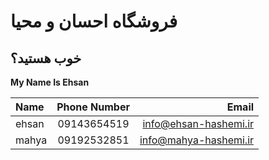 # فروشگاه احسان و محیا
## خوب هستید؟

**My Name Is Ehsan**

| Name | Phone Number | Email |
| :----------- | :-----------: | -----------: |
| ehsan | 09143654519 | info@ehsan-hashemi.ir |
| mahya | 09192532851 | info@mahya-hashemi.ir |
